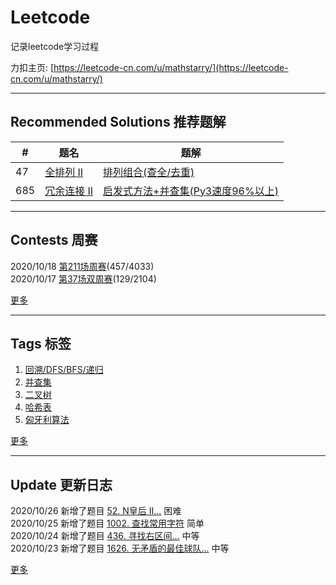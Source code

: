 # Leetcode
记录leetcode学习过程 

力扣主页: [https://leetcode-cn.com/u/mathstarry/](https://leetcode-cn.com/u/mathstarry/)

---
## Recommended Solutions 推荐题解
| # | 题名 | 题解 |
| -- | -- | -- |
| 47 | [全排列 II](https://github.com/Mathstarry/Leetcode/tree/master/problems/0047_permuteUnique) | [排列组合(查全/去重)](https://github.com/Mathstarry/Leetcode/blob/master/problems/0047_permuteUnique/ideas.md) |
| 685 | [冗余连接 II](https://github.com/Mathstarry/Leetcode/tree/master/problems/0685_findRedundantDirectedConnection) | [启发式方法+并查集(Py3速度96%以上)](https://leetcode-cn.com/problems/redundant-connection-ii/solution/qi-fa-shi-fang-fa-bing-cha-ji-py3su-du-96yi-shang-/) |

---

## Contests 周赛
2020/10/18 [第211场周赛](https://github.com/Mathstarry/Leetcode/blob/master/contests/overview/weekly/weekly_211.md)(457/4033)  
2020/10/17 [第37场双周赛](https://github.com/Mathstarry/Leetcode/blob/master/contests/overview/biweekly/biweekly_037.md)(129/2104)

[更多](https://github.com/Mathstarry/Leetcode/blob/master/contests/overview/README.md)

---
## Tags 标签
1. [回溯/DFS/BFS/递归](https://github.com/Mathstarry/Leetcode/tree/master/tags/trackback_DFS_BFS_recursion)  
2. [并查集](https://github.com/Mathstarry/Leetcode/blob/master/tags/unionfind/README.md)
3. [二叉树](https://github.com/Mathstarry/Leetcode/tree/master/tags/binary-tree)
4. [哈希表](https://github.com/Mathstarry/Leetcode/tree/master/tags/hashMap)
5. [匈牙利算法](https://github.com/Mathstarry/Leetcode/tree/master/tags/bipartite-graph)

[更多](https://github.com/Mathstarry/Leetcode/tree/master/tags)

---
## Update 更新日志
2020/10/26 新增了题目 [52. N皇后 II...](https://github.com/Mathstarry/Leetcode/tree/master/problems/0052_totalNQueens) 困难   
2020/10/25 新增了题目 [1002. 查找常用字符](https://github.com/Mathstarry/Leetcode/tree/master/problems/1002_commonChars) 简单   
2020/10/24 新增了题目 [436. 寻找右区间...](https://github.com/Mathstarry/Leetcode/tree/master/problems/0436_findRightInterval) 中等   
2020/10/23 新增了题目 [1626. 无矛盾的最佳球队...](https://github.com/Mathstarry/Leetcode/tree/master/problems/1626_bestTeamScore) 中等   

[更多](https://github.com/Mathstarry/Leetcode/blob/master/UPDATE.md#Update)
